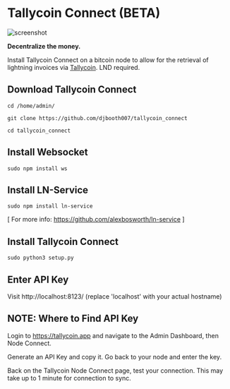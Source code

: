 # Tallycoin Connect (BETA)

![screenshot](https://tallyco.in/img/tallycoin_connect_screenshot2.png)

**Decentralize the money.** 

Install Tallycoin Connect on a bitcoin node to allow for the retrieval of lightning invoices via [Tallycoin](https://tallycoin.app). LND required.

## Download Tallycoin Connect

`cd /home/admin/`

`git clone https://github.com/djbooth007/tallycoin_connect`

`cd tallycoin_connect`

## Install Websocket

`sudo npm install ws`

## Install LN-Service

`sudo npm install ln-service`

[ For more info: https://github.com/alexbosworth/ln-service ]

## Install Tallycoin Connect

`sudo python3 setup.py`

## Enter API Key

Visit http://localhost:8123/ (replace 'localhost' with your actual hostname)

## NOTE: Where to Find API Key

Login to https://tallycoin.app and navigate to the Admin Dashboard, then Node Connect.

Generate an API Key and copy it. Go back to your node and enter the key. 

Back on the Tallycoin Node Connect page, test your connection. This may take up to 1 minute for connection to sync.
